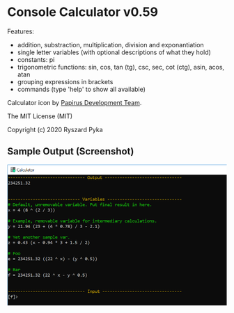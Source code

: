 # Console Calculator v0.59

Features:
- addition, substraction, multiplication, division and exponantiation
- single letter variables (with optional descriptions of what they hold)
- constants: pi
- trigonometric functions: sin, cos, tan (tg), csc, sec, cot (ctg), asin, acos, atan
- grouping expressions in brackets
- commands (type 'help' to show all available)

Calculator icon by [Papirus Development Team](https://github.com/PapirusDevelopmentTeam).

The MIT License (MIT)

Copyright (c) 2020 Ryszard Pyka


## Sample Output (Screenshot)

![screenshot](/screenshot.png)
